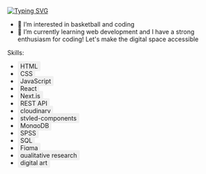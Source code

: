 [![Typing SVG](https://readme-typing-svg.demolab.com?font=Fira+Code&pause=1000&random=false&width=435&lines=My+name+is+Andreas&color=%23FF0000)](https://git.io/typing-svg)
- 👀 I’m interested in basketball and coding
- 🌱 I’m currently learning web development
and I have a strong enthusiasm for coding! Let's make the digital space accessible

Skills:
- <span style="background-color: #f0f0f0; padding: 3px 6px; border-radius: 3px;">HTML</span>
- <span style="background-color: #f0f0f0; padding: 3px 6px; border-radius: 3px;">CSS</span>
- <span style="background-color: #f0f0f0; padding: 3px 6px; border-radius: 3px;">JavaScript</span>
- <span style="background-color: #f0f0f0; padding: 3px 6px; border-radius: 3px;">React</span>
- <span style="background-color: #f0f0f0; padding: 3px 6px; border-radius: 3px;">Next.js</span>
- <span style="background-color: #f0f0f0; padding: 3px 6px; border-radius: 3px;">REST API</span>
- <span style="background-color: #f0f0f0; padding: 3px 6px; border-radius: 3px;">cloudinary</span>
- <span style="background-color: #f0f0f0; padding: 3px 6px; border-radius: 3px;">styled-components</span>
- <span style="background-color: #f0f0f0; padding: 3px 6px; border-radius: 3px;">MongoDB</span>
- <span style="background-color: #f0f0f0; padding: 3px 6px; border-radius: 3px;">SPSS</span>
- <span style="background-color: #f0f0f0; padding: 3px 6px; border-radius: 3px;">SQL</span>
- <span style="background-color: #f0f0f0; padding: 3px 6px; border-radius: 3px;">Figma</span>
- <span style="background-color: #f0f0f0; padding: 3px 6px; border-radius: 3px;">qualitative research</span>
- <span style="background-color: #f0f0f0; padding: 3px 6px; border-radius: 3px;">digital art</span>


<!---
Andreas-Gottwald/Andreas-Gottwald is a ✨ special ✨ repository because its `README.md` (this file) appears on your GitHub profile.
You can click the Preview link to take a look at your changes.
--->
